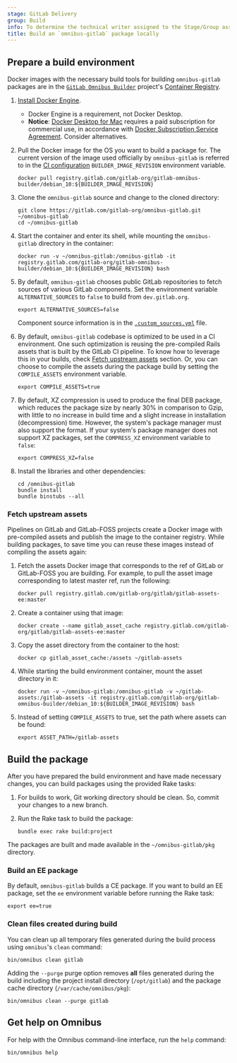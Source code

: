 ```yaml
---
stage: GitLab Delivery
group: Build
info: To determine the technical writer assigned to the Stage/Group associated with this page, see https://handbook.gitlab.com/handbook/product/ux/technical-writing/#assignments
title: Build an `omnibus-gitlab` package locally
---
```


## Prepare a build environment

Docker images with the necessary build tools for building `omnibus-gitlab` packages
are in the [`GitLab Omnibus Builder`](https://gitlab.com/gitlab-org/gitlab-omnibus-builder)
project's [Container Registry](https://gitlab.com/gitlab-org/gitlab-omnibus-builder/container_registry).

1. [Install Docker Engine](https://docs.docker.com/engine/install/).
   - Docker Engine is a requirement, not Docker Desktop.
   - **Notice**: [Docker Desktop for Mac](https://docs.docker.com/desktop/install/mac-install/) requires a paid
     subscription for commercial use, in accordance with
     [Docker Subscription Service Agreement](https://www.docker.com/legal/docker-subscription-service-agreement/).
     Consider alternatives.

1. Pull the Docker image for the OS you want to build a package for. The current
   version of the image used officially by `omnibus-gitlab` is referred to in the
   [CI configuration](https://gitlab.com/gitlab-org/omnibus-gitlab/blob/master/.gitlab-ci.yml)
   `BUILDER_IMAGE_REVISION` environment variable.

   ```shell
   docker pull registry.gitlab.com/gitlab-org/gitlab-omnibus-builder/debian_10:${BUILDER_IMAGE_REVISION}
   ```

1. Clone the `omnibus-gitlab` source and change to the cloned directory:

   ```shell
   git clone https://gitlab.com/gitlab-org/omnibus-gitlab.git ~/omnibus-gitlab
   cd ~/omnibus-gitlab
   ```

1. Start the container and enter its shell, while mounting the `omnibus-gitlab`
   directory in the container:

   ```shell
   docker run -v ~/omnibus-gitlab:/omnibus-gitlab -it registry.gitlab.com/gitlab-org/gitlab-omnibus-builder/debian_10:${BUILDER_IMAGE_REVISION} bash
   ```

1. By default, `omnibus-gitlab` chooses public GitLab repositories to
   fetch sources of various GitLab components. Set the environment variable
   `ALTERNATIVE_SOURCES` to `false` to build from `dev.gitlab.org`.

   ```shell
   export ALTERNATIVE_SOURCES=false
   ```

   Component source information is in the
   [`.custom_sources.yml`](https://gitlab.com/gitlab-org/omnibus-gitlab/blob/master/.custom_sources.yml)
   file.

1. By default, `omnibus-gitlab` codebase is optimized to be used in a CI
   environment. One such optimization is reusing the pre-compiled Rails assets
   that is built by the GitLab CI pipeline. To know how to leverage this in your
   builds, check [Fetch upstream assets](#fetch-upstream-assets) section. Or,
   you can choose to compile the assets during the package build by setting the
   `COMPILE_ASSETS` environment variable.

   ```shell
   export COMPILE_ASSETS=true
   ```

1. By default, XZ compression is used to produce the final DEB package,
   which reduces the package size by nearly 30% in comparison to Gzip, with
   little to no increase in build time and a slight increase in installation
   (decompression) time. However, the system's package manager must also support
   the format. If your system's package manager does not support XZ packages,
   set the `COMPRESS_XZ` environment variable to `false`:

   ```shell
   export COMPRESS_XZ=false
   ```

1. Install the libraries and other dependencies:

   ```shell
   cd /omnibus-gitlab
   bundle install
   bundle binstubs --all
   ```

### Fetch upstream assets

Pipelines on GitLab and GitLab-FOSS projects create a Docker image with
pre-compiled assets and publish the image to the container registry. While building
packages, to save time you can reuse these images instead of compiling the assets
again:

1. Fetch the assets Docker image that corresponds to the ref of GitLab or
   GitLab-FOSS you are building. For example, to pull the asset image
   corresponding to latest master ref, run the following:

   ```shell
   docker pull registry.gitlab.com/gitlab-org/gitlab/gitlab-assets-ee:master
   ```

1. Create a container using that image:

   ```shell
   docker create --name gitlab_asset_cache registry.gitlab.com/gitlab-org/gitlab/gitlab-assets-ee:master
   ```

1. Copy the asset directory from the container to the host:

   ```shell
   docker cp gitlab_asset_cache:/assets ~/gitlab-assets
   ```

1. While starting the build environment container, mount the asset directory in
   it:

   ```shell
   docker run -v ~/omnibus-gitlab:/omnibus-gitlab -v ~/gitlab-assets:/gitlab-assets -it registry.gitlab.com/gitlab-org/gitlab-omnibus-builder/debian_10:${BUILDER_IMAGE_REVISION} bash
   ```

1. Instead of setting `COMPILE_ASSETS` to true, set the path where assets can be
   found:

   ```shell
   export ASSET_PATH=/gitlab-assets
   ```

## Build the package

After you have prepared the build environment and have made necessary changes,
you can build packages using the provided Rake tasks:

1. For builds to work, Git working directory should be clean. So, commit your
   changes to a new branch.

1. Run the Rake task to build the package:

   ```shell
   bundle exec rake build:project
   ```

The packages are built and made available in the `~/omnibus-gitlab/pkg`
directory.

### Build an EE package

By default, `omnibus-gitlab` builds a CE package. If you want to build an EE
package, set the `ee` environment variable before running the Rake task:

```shell
export ee=true
```

### Clean files created during build

You can clean up all temporary files generated during the build process using
`omnibus`'s `clean` command:

```shell
bin/omnibus clean gitlab
```

Adding the `--purge` purge option removes **all** files generated during the
build including the project install directory (`/opt/gitlab`) and
the package cache directory (`/var/cache/omnibus/pkg`):

```shell
bin/omnibus clean --purge gitlab
```

<!-- vale gitlab_base.SubstitutionWarning = NO -->

## Get help on Omnibus

For help with the Omnibus command-line interface, run the
`help` command:

```shell
bin/omnibus help
```

<!-- vale gitlab_base.SubstitutionWarning = YES -->
